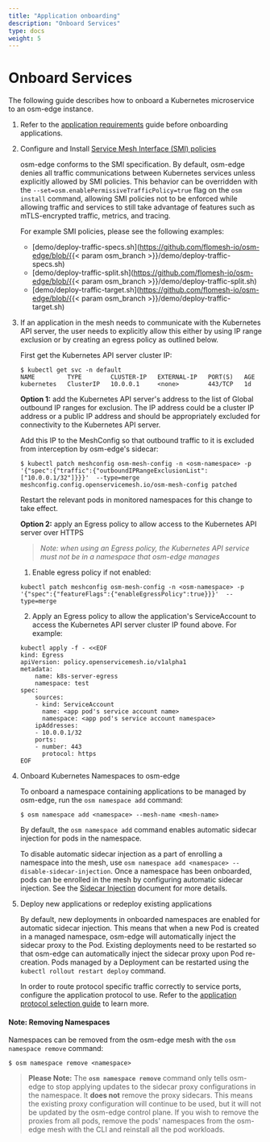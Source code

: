 ```yaml
---
title: "Application onboarding"
description: "Onboard Services"
type: docs
weight: 5
---
```


# Onboard Services
The following guide describes how to onboard a Kubernetes microservice to an osm-edge instance.

1. Refer to the [application requirements](docs/guides/app_onboarding/prereqs) guide before onboarding applications.

2. Configure and Install [Service Mesh Interface (SMI) policies](https://github.com/servicemeshinterface/smi-spec)

    osm-edge conforms to the SMI specification. By default, osm-edge denies all traffic communications between Kubernetes services unless explicitly allowed by SMI policies. This behavior can be overridden with the `--set=osm.enablePermissiveTrafficPolicy=true` flag on the `osm install` command, allowing SMI policies not to be enforced while allowing traffic and services to still take advantage of features such as mTLS-encrypted traffic, metrics, and tracing.

    For example SMI policies, please see the following examples:
    - [demo/deploy-traffic-specs.sh](https://github.com/flomesh-io/osm-edge/blob/{{< param osm_branch >}}/demo/deploy-traffic-specs.sh)
    - [demo/deploy-traffic-split.sh](https://github.com/flomesh-io/osm-edge/blob/{{< param osm_branch >}}/demo/deploy-traffic-split.sh)
    - [demo/deploy-traffic-target.sh](https://github.com/flomesh-io/osm-edge/blob/{{< param osm_branch >}}/demo/deploy-traffic-target.sh)

3. If an application in the mesh needs to communicate with the Kubernetes API server, the user needs to explicitly allow this either by using IP range exclusion or by creating an egress policy as outlined below.

   First get the Kubernetes API server cluster IP:
   ```console
   $ kubectl get svc -n default
   NAME         TYPE        CLUSTER-IP   EXTERNAL-IP   PORT(S)   AGE
   kubernetes   ClusterIP   10.0.0.1     <none>        443/TCP   1d
   ```

    **Option 1:** add the Kubernetes API server's address to the list of Global outbound IP ranges for exclusion. The IP address could be a cluster IP address or a public IP address and should be appropriately excluded for connectivity to the Kubernetes API server.

    Add this IP to the MeshConfig so that outbound traffic to it is excluded from interception by osm-edge's sidecar:
    ```console
    $ kubectl patch meshconfig osm-mesh-config -n <osm-namespace> -p '{"spec":{"traffic":{"outboundIPRangeExclusionList":["10.0.0.1/32"]}}}'  --type=merge
    meshconfig.config.openservicemesh.io/osm-mesh-config patched
    ```
    
    Restart the relevant pods in monitored namespaces for this change to take effect.

    **Option 2:** apply an Egress policy to allow access to the Kubernetes API server over HTTPS
   
   > _Note: when using an Egress policy, the Kubernetes API service must not be in a namespace that osm-edge manages_

    1. Enable egress policy if not enabled:
    ```console
    kubectl patch meshconfig osm-mesh-config -n <osm-namespace> -p '{"spec":{"featureFlags":{"enableEgressPolicy":true}}}'  --type=merge
    ```
   
    2. Apply an Egress policy to allow the application's ServiceAccount to access the Kubernetes API server cluster IP found above.
    For example:
    ```console
    kubectl apply -f - <<EOF
    kind: Egress
    apiVersion: policy.openservicemesh.io/v1alpha1
    metadata:
        name: k8s-server-egress
        namespace: test
    spec:
        sources:
        - kind: ServiceAccount
          name: <app pod's service account name>
          namespace: <app pod's service account namespace>
        ipAddresses:
        - 10.0.0.1/32
        ports:
        - number: 443
          protocol: https
    EOF
    ```  

4. Onboard Kubernetes Namespaces to osm-edge

    To onboard a namespace containing applications to be managed by osm-edge, run the `osm namespace add` command:

    ```console
    $ osm namespace add <namespace> --mesh-name <mesh-name>
    ```

    By default, the `osm namespace add` command enables automatic sidecar injection for pods in the namespace.

    To disable automatic sidecar injection as a part of enrolling a namespace into the mesh, use `osm namespace add <namespace> --disable-sidecar-injection`.
    Once a namespace has been onboarded, pods can be enrolled in the mesh by configuring automatic sidecar injection. See the [Sidecar Injection](docs/guides/app_onboarding/sidecar_injection) document for more details.

5.  Deploy new applications or redeploy existing applications

    By default, new deployments in onboarded namespaces are enabled for automatic sidecar injection. This means that when a new Pod is created in a managed namespace, osm-edge will automatically inject the sidecar proxy to the Pod.
    Existing deployments need to be restarted so that osm-edge can automatically inject the sidecar proxy upon Pod re-creation. Pods managed by a Deployment can be restarted using the `kubectl rollout restart deploy` command.

    In order to route protocol specific traffic correctly to service ports, configure the application protocol to use. Refer to the [application protocol selection guide](docs/guides/app_onboarding/app_protocol_selection) to learn more.

#### Note: Removing Namespaces
Namespaces can be removed from the osm-edge mesh with the `osm namespace remove` command:

```console
$ osm namespace remove <namespace>
```

> **Please Note:**
> The **`osm namespace remove`** command only tells osm-edge to stop applying updates to the sidecar proxy configurations in the namespace. It **does not** remove the proxy sidecars. This means the existing proxy configuration will continue to be used, but it will not be updated by the osm-edge control plane. If you wish to remove the proxies from all pods, remove the pods' namespaces from the osm-edge mesh with the CLI and reinstall all the pod workloads.
